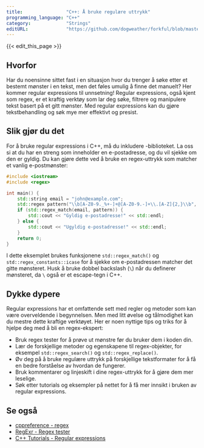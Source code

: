 ```yaml
---
title:                "C++: Å bruke regulære uttrykk"
programming_language: "C++"
category:             "Strings"
editURL:              "https://github.com/dogweather/forkful/blob/master/content/no/cpp/using-regular-expressions.md"
---
```


{{< edit_this_page >}}

## Hvorfor

Har du noensinne sittet fast i en situasjon hvor du trenger å søke etter et bestemt mønster i en tekst, men det føles umulig å finne det manuelt? Her kommer regular expressions til unnsetning! Regular expressions, også kjent som regex, er et kraftig verktøy som lar deg søke, filtrere og manipulere tekst basert på et gitt mønster. Med regular expressions kan du gjøre tekstbehandling og søk mye mer effektivt og presist.

## Slik gjør du det

For å bruke regular expressions i C++, må du inkludere <regex> -biblioteket. La oss si at du har en streng som inneholder en e-postadresse, og du vil sjekke om den er gyldig. Du kan gjøre dette ved å bruke en regex-uttrykk som matcher et vanlig e-postmønster:

```C++
#include <iostream>
#include <regex>

int main() {
    std::string email = "john@example.com";
    std::regex pattern("\\b[A-Z0-9._%+-]+@[A-Z0-9.-]+\\.[A-Z]{2,}\\b", std::regex_constants::icase);
    if (std::regex_match(email, pattern)) {
        std::cout << "Gyldig e-postadresse!" << std::endl;
    } else {
        std::cout << "Ugyldig e-postadresse!" << std::endl;
    }
    return 0;
}
```

I dette eksemplet brukes funksjonene ```std::regex_match()``` og ```std::regex_constants::icase``` for å sjekke om e-postadressen matcher det gitte mønsteret. Husk å bruke dobbel backslash (```\```) når du definerer mønsteret, da ```\``` også er et escape-tegn i C++.

## Dykke dypere

Regular expressions har et omfattende sett med regler og metoder som kan være overveldende i begynnelsen. Men med litt øvelse og tålmodighet kan du mestre dette kraftige verktøyet. Her er noen nyttige tips og triks for å hjelpe deg med å bli en regex-ekspert:

- Bruk regex tester for å prøve ut mønstre før du bruker dem i koden din.
- Lær de forskjellige metoder og egenskapene til regex-objekter, for eksempel ```std::regex_search()``` og ```std::regex_replace()```.
- Øv deg på å bruke regulære uttrykk på forskjellige tekstformater for å få en bedre forståelse av hvordan de fungerer.
- Bruk kommentarer og linjeskift i dine regex-uttrykk for å gjøre dem mer leselige.
- Søk etter tutorials og eksempler på nettet for å få mer innsikt i bruken av regular expressions.

## Se også

- [cppreference - regex](https://en.cppreference.com/w/cpp/regex)
- [RegExr - Regex tester](https://regexr.com/)
- [C++ Tutorials - Regular expressions](https://www.learncpp.com/cpp-tutorial/regular-expressions/)